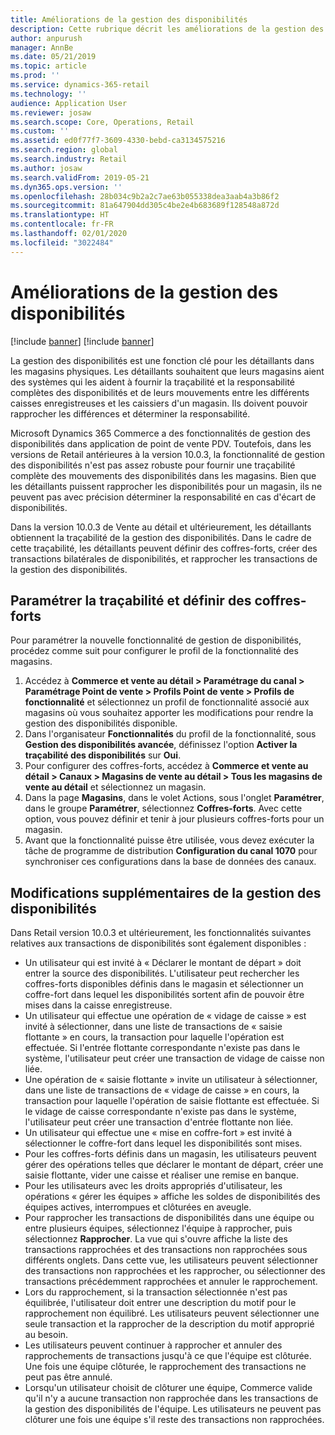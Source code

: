 ```yaml
---
title: Améliorations de la gestion des disponibilités
description: Cette rubrique décrit les améliorations de la gestion des disponibilités dans POS pour Dynamics 365 Commerce.
author: anpurush
manager: AnnBe
ms.date: 05/21/2019
ms.topic: article
ms.prod: ''
ms.service: dynamics-365-retail
ms.technology: ''
audience: Application User
ms.reviewer: josaw
ms.search.scope: Core, Operations, Retail
ms.custom: ''
ms.assetid: ed0f77f7-3609-4330-bebd-ca3134575216
ms.search.region: global
ms.search.industry: Retail
ms.author: josaw
ms.search.validFrom: 2019-05-21
ms.dyn365.ops.version: ''
ms.openlocfilehash: 28b034c9b2a2c7ae63b055338dea3aab4a3b86f2
ms.sourcegitcommit: 81a647904dd305c4be2e4b683689f128548a872d
ms.translationtype: HT
ms.contentlocale: fr-FR
ms.lasthandoff: 02/01/2020
ms.locfileid: "3022484"
---
```

# <a name="cash-management-improvements"></a>Améliorations de la gestion des disponibilités

[!include [banner](includes/banner.md)]
[!include [banner](../includes/preview-banner.md)]

La gestion des disponibilités est une fonction clé pour les détaillants dans les magasins physiques. Les détaillants souhaitent que leurs magasins aient des systèmes qui les aident à fournir la traçabilité et la responsabilité complètes des disponibilités et de leurs mouvements entre les différents caisses enregistreuses et les caissiers d'un magasin. Ils doivent pouvoir rapprocher les différences et déterminer la responsabilité.


Microsoft Dynamics 365 Commerce a des fonctionnalités de gestion des disponibilités dans application de point de vente PDV. Toutefois, dans les versions de Retail antérieures à la version 10.0.3, la fonctionnalité de gestion des disponibilités n'est pas assez robuste pour fournir une traçabilité complète des mouvements des disponibilités dans les magasins. Bien que les détaillants puissent rapprocher les disponibilités pour un magasin, ils ne peuvent pas avec précision déterminer la responsabilité en cas d'écart de disponibilités.


Dans la version 10.0.3 de Vente au détail et ultérieurement, les détaillants obtiennent la traçabilité de la gestion des disponibilités. Dans le cadre de cette traçabilité, les détaillants peuvent définir des coffres-forts, créer des transactions bilatérales de disponibilités, et rapprocher les transactions de la gestion des disponibilités.

## <a name="set-up-traceability-and-define-safes"></a>Paramétrer la traçabilité et définir des coffres-forts

Pour paramétrer la nouvelle fonctionnalité de gestion de disponibilités, procédez comme suit pour configurer le profil de la fonctionnalité des magasins.

1. Accédez à **Commerce et vente au détail \> Paramétrage du canal \> Paramétrage Point de vente \> Profils Point de vente \> Profils de fonctionnalité** et sélectionnez un profil de fonctionnalité associé aux magasins où vous souhaitez apporter les modifications pour rendre la gestion des disponibilités disponible.
2. Dans l'organisateur **Fonctionnalités** du profil de la fonctionnalité, sous **Gestion des disponibilités avancée**, définissez l'option **Activer la traçabilité des disponibilités** sur **Oui**.
3. Pour configurer des coffres-forts, accédez à **Commerce et vente au détail \> Canaux \> Magasins de vente au détail \> Tous les magasins de vente au détail** et sélectionnez un magasin.
4. Dans la page **Magasins**, dans le volet Actions, sous l'onglet **Paramétrer**, dans le groupe **Paramétrer**, sélectionnez **Coffres-forts**. Avec cette option, vous pouvez définir et tenir à jour plusieurs coffres-forts pour un magasin.
4. Avant que la fonctionnalité puisse être utilisée, vous devez exécuter la tâche de programme de distribution **Configuration du canal 1070** pour synchroniser ces configurations dans la base de données des canaux.

## <a name="additional-cash-management-changes"></a>Modifications supplémentaires de la gestion des disponibilités

Dans Retail version 10.0.3 et ultérieurement, les fonctionnalités suivantes relatives aux transactions de disponibilités sont également disponibles :

- Un utilisateur qui est invité à « Déclarer le montant de départ » doit entrer la source des disponibilités. L'utilisateur peut rechercher les coffres-forts disponibles définis dans le magasin et sélectionner un coffre-fort dans lequel les disponibilités sortent afin de pouvoir être mises dans la caisse enregistreuse.
- Un utilisateur qui effectue une opération de « vidage de caisse » est invité à sélectionner, dans une liste de transactions de « saisie flottante » en cours, la transaction pour laquelle l'opération est effectuée. Si l'entrée flottante correspondante n'existe pas dans le système, l'utilisateur peut créer une transaction de vidage de caisse non liée.
- Une opération de « saisie flottante » invite un utilisateur à sélectionner, dans une liste de transactions de « vidage de caisse » en cours, la transaction pour laquelle l'opération de saisie flottante est effectuée. Si le vidage de caisse correspondante n'existe pas dans le système, l'utilisateur peut créer une transaction d'entrée flottante non liée.
- Un utilisateur qui effectue une « mise en coffre-fort » est invité à sélectionner le coffre-fort dans lequel les disponibilités sont mises.
- Pour les coffres-forts définis dans un magasin, les utilisateurs peuvent gérer des opérations telles que déclarer le montant de départ, créer une saisie flottante, vider une caisse et réaliser une remise en banque.
- Pour les utilisateurs avec les droits appropriés d'utilisateur, les opérations « gérer les équipes » affiche les soldes de disponibilités des équipes actives, interrompues et clôturées en aveugle.
- Pour rapprocher les transactions de disponibilités dans une équipe ou entre plusieurs équipes, sélectionnez l'équipe à rapprocher, puis sélectionnez **Rapprocher**. La vue qui s'ouvre affiche la liste des transactions rapprochées et des transactions non rapprochées sous différents onglets. Dans cette vue, les utilisateurs peuvent sélectionner des transactions non rapprochées et les rapprocher, ou sélectionner des transactions précédemment rapprochées et annuler le rapprochement.
- Lors du rapprochement, si la transaction sélectionnée n'est pas équilibrée, l'utilisateur doit entrer une description du motif pour le rapprochement non équilibré. Les utilisateurs peuvent sélectionner une seule transaction et la rapprocher de la description du motif approprié au besoin.
- Les utilisateurs peuvent continuer à rapprocher et annuler des rapprochements de transactions jusqu'à ce que l'équipe est clôturée. Une fois une équipe clôturée, le rapprochement des transactions ne peut pas être annulé.
- Lorsqu'un utilisateur choisit de clôturer une équipe, Commerce valide qu'il n'y a aucune transaction non rapprochée dans les transactions de la gestion des disponibilités de l'équipe. Les utilisateurs ne peuvent pas clôturer une fois une équipe s'il reste des transactions non rapprochées.
